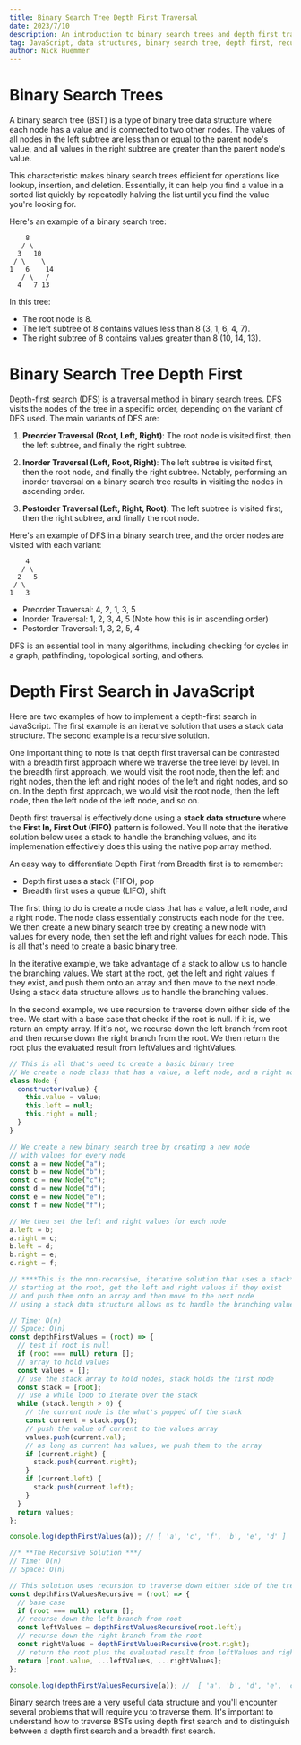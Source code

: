 ```yaml
---
title: Binary Search Tree Depth First Traversal
date: 2023/7/10
description: An introduction to binary search trees and depth first traversal.
tag: JavaScript, data structures, binary search tree, depth first, recursion, stack, pop
author: Nick Huemmer
---
```


# Binary Search Trees 
A binary search tree (BST) is a type of binary tree data structure where each node has a value and is connected to two other nodes. The values of all nodes in the left subtree are less than or equal to the parent node's value, and all values in the right subtree are greater than the parent node's value.

This characteristic makes binary search trees efficient for operations like lookup, insertion, and deletion.  Essentially, it can help you find a value in a sorted list quickly by repeatedly halving the list until you find the value you're looking for.

Here's an example of a binary search tree:
```
    8
   / \
  3   10
 / \    \
1   6    14
   / \   /
  4   7 13
```
In this tree:

- The root node is 8.
- The left subtree of 8 contains values less than 8 (3, 1, 6, 4, 7).
- The right subtree of 8 contains values greater than 8 (10, 14, 13).


# Binary Search Tree Depth First

Depth-first search (DFS) is a traversal method in binary search trees. DFS visits the nodes of the tree in a specific order, depending on the variant of DFS used. The main variants of DFS are:

1. **Preorder Traversal (Root, Left, Right)**: The root node is visited first, then the left subtree, and finally the right subtree.

2. **Inorder Traversal (Left, Root, Right)**: The left subtree is visited first, then the root node, and finally the right subtree. Notably, performing an inorder traversal on a binary search tree results in visiting the nodes in ascending order.

3. **Postorder Traversal (Left, Right, Root)**: The left subtree is visited first, then the right subtree, and finally the root node.

Here's an example of DFS in a binary search tree, and the order nodes are visited with each variant:

```
    4
   / \
  2   5
 / \
1   3
```

- Preorder Traversal: 4, 2, 1, 3, 5
- Inorder Traversal: 1, 2, 3, 4, 5 (Note how this is in ascending order)
- Postorder Traversal: 1, 3, 2, 5, 4

DFS is an essential tool in many algorithms, including checking for cycles in a graph, pathfinding, topological sorting, and others.

# Depth First Search in JavaScript

Here are two examples of how to implement a depth-first search in JavaScript. The first example is an iterative solution that uses a stack data structure. The second example is a recursive solution.

One important thing to note is that depth first traversal can be contrasted with a breadth first approach where we traverse the tree level by level.  In the breadth first approach, we would visit the root node, then the left and right nodes, then the left and right nodes of the left and right nodes, and so on.  In the depth first approach, we would visit the root node, then the left node, then the left node of the left node, and so on.

Depth first traversal is effectively done using a **stack data structure** where the **First In, First Out (FIFO)** pattern is followed.  You'll note that the iterative solution below uses a stack to handle the branching values, and its implemenation effectively does this using the native pop array method.  

An easy way to differentiate Depth First from Breadth first is to remember:
- Depth first uses a stack (FIFO), pop
- Breadth first uses a queue (LIFO), shift

The first thing to do is create a node class that has a value, a left node, and a right node.  The node class essentially constructs each node for the tree.  We then create a new binary search tree by creating a new node with values for every node, then set the left and right values for each node.  This is all that's need to create a basic binary tree.

In the iterative example, we take advantage of a stack to allow us to handle the branching values.  We start at the root, get the left and right values if they exist, and push them onto an array and then move to the next node.  Using a stack data structure allows us to handle the branching values.

In the second example, we use recursion to traverse down either side of the tree.  We start with a base case that checks if the root is null.  If it is, we return an empty array.  If it's not, we recurse down the left branch from root and then recurse down the right branch from the root.  We then return the root plus the evaluated result from leftValues and rightValues.

```javascript
// This is all that's need to create a basic binary tree
// We create a node class that has a value, a left node, and a right node
class Node {
  constructor(value) {
    this.value = value;
    this.left = null;
    this.right = null;
  }
}

// We create a new binary search tree by creating a new node
// with values for every node
const a = new Node("a");
const b = new Node("b");
const c = new Node("c");
const d = new Node("d");
const e = new Node("e");
const f = new Node("f");

// We then set the left and right values for each node
a.left = b;
a.right = c;
b.left = d;
b.right = e;
c.right = f;

// ****This is the non-recursive, iterative solution that uses a stack***
// starting at the root, get the left and right values if they exist
// and push them onto an array and then move to the next node
// using a stack data structure allows us to handle the branching values

// Time: O(n)
// Space: O(n)
const depthFirstValues = (root) => {
  // test if root is null
  if (root === null) return [];
  // array to hold values
  const values = [];
  // use the stack array to hold nodes, stack holds the first node
  const stack = [root];
  // use a while loop to iterate over the stack
  while (stack.length > 0) {
    // the current node is the what's popped off the stack
    const current = stack.pop();
    // push the value of current to the values array
    values.push(current.val);
    // as long as current has values, we push them to the array
    if (current.right) {
      stack.push(current.right);
    }
    if (current.left) {
      stack.push(current.left);
    }
  }
  return values;
};

console.log(depthFirstValues(a)); // [ 'a', 'c', 'f', 'b', 'e', 'd' ]

//* **The Recursive Solution ***/
// Time: O(n)
// Space: O(n)

// This solution uses recursion to traverse down either side of the tree.
const depthFirstValuesRecursive = (root) => {
  // base case
  if (root === null) return [];
  // recurse down the left branch from root
  const leftValues = depthFirstValuesRecursive(root.left);
  // recurse down the right branch from the root
  const rightValues = depthFirstValuesRecursive(root.right);
  // return the root plus the evaluated result from leftValues and rightValues
  return [root.value, ...leftValues, ...rightValues];
};

console.log(depthFirstValuesRecursive(a)); //  [ 'a', 'b', 'd', 'e', 'c', 'f' ]

```

Binary search trees are a very useful data structure and you'll encounter several problems that will require you to traverse them.  It's important to understand how to traverse BSTs using depth first search and to distinguish between a depth first search and a breadth first search.  